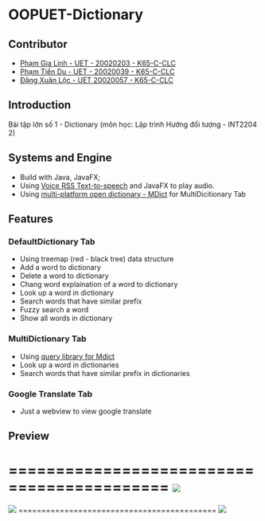 # OOPUET-Dictionary

## Contributor
- [Phạm Gia Linh - UET - 20020203 - K65-C-CLC](https://github.com/phamgialinhlx)
- [Phạm Tiến Du - UET - 20020039 - K65-C-CLC](https://github.com/dupham2206)
- [Đặng Xuân Lộc - UET 20020057 - K65-C-CLC](https://github.com/DXL64)

## Introduction
Bài tập lớn số 1 - Dictionary (môn học: Lập trình Hướng đối tượng - INT2204 2)

## Systems and Engine

- Build with Java, JavaFX;
- Using [Voice RSS Text-to-speech](http://www.voicerss.org/api/) and JavaFX to play audio.
- Using [multi-platform open dictionary - MDict](https://github.com/csarron/mdict-analysis/blob/master/README.md) for MultiDicitionary Tab 

## Features

### DefaultDictionary Tab

- Using treemap (red - black tree) data structure
- Add a word to dictionary
- Delete a word to dictionary
- Chang word explaination of a word to dictionary
- Look up a word in dictionary
- Search words that have similar prefix
- Fuzzy search a word
- Show all words in dictionary

### MultiDictionary Tab

- Using [query library for Mdict](https://github.com/phamgialinhlx/mdict-java)
- Look up a word in dictionaries
- Search words that have similar prefix in dictionaries

### Google Translate Tab

- Just a webview to view google translate

## Preview

===========================================
<img src="https://github.com/phamgialinhlx/oopuet-dictionary/blob/main/screenshots/DefaultDictionary.png">
===========================================
<img src="https://github.com/phamgialinhlx/oopuet-dictionary/blob/main/screenshots/MultiDictionary.png">
===========================================
<img src="https://github.com/phamgialinhlx/oopuet-dictionary/blob/main/screenshots/GoogleTranslate.png">
